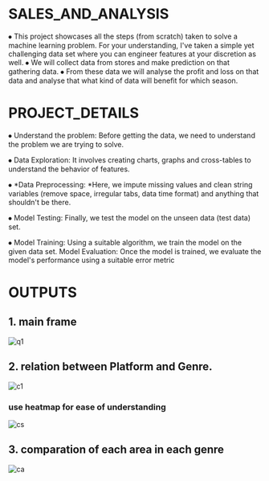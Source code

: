 # SALES_AND_ANALYSIS

⦁	This project showcases all the steps (from scratch) taken to solve a machine learning problem. For your understanding, I've taken a simple yet challenging data set where you can engineer features at your discretion as well.
⦁	We will collect data from stores and make prediction on that gathering data.
⦁	From these data we will analyse the profit and loss on that data and analyse that what kind of data will benefit for which season.

# PROJECT_DETAILS


⦁	Understand the problem: Before getting the data, we need to understand the problem we are trying to solve. 

⦁	Data Exploration: It involves creating charts, graphs  and cross-tables to understand the behavior of features.

⦁	*Data Preprocessing: *Here, we impute missing values and clean string variables (remove space, irregular tabs, data time format) and anything that shouldn't be there. 

⦁	Model Testing: Finally, we test the model on the unseen data (test data) set.

⦁	Model Training: Using a suitable algorithm, we train the model on the given data set.
Model Evaluation: Once the model is trained, we evaluate the model's performance using a suitable error metric


# OUTPUTS
## 1. main frame
![q1](https://user-images.githubusercontent.com/30631749/31858521-47e03838-b717-11e7-9dd4-0a35e79d766c.PNG)
## 2. relation between Platform and Genre.
![c1](https://user-images.githubusercontent.com/30631749/31858529-80e78320-b717-11e7-885d-845731017354.PNG)
### use heatmap for ease of understanding
![cs](https://user-images.githubusercontent.com/30631749/31858595-57cff682-b719-11e7-8321-65a15a30e72b.png)

## 3. comparation of each area in each genre
![ca](https://user-images.githubusercontent.com/30631749/31858628-e6e69a42-b719-11e7-83ac-cd3f63802906.png)

